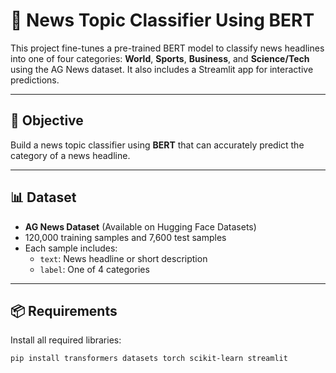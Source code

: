 # 📰 News Topic Classifier Using BERT

This project fine-tunes a pre-trained BERT model to classify news headlines into one of four categories: **World**, **Sports**, **Business**, and **Science/Tech** using the AG News dataset. It also includes a Streamlit app for interactive predictions.

---

## 📌 Objective

Build a news topic classifier using **BERT** that can accurately predict the category of a news headline.

---

## 📊 Dataset

- **AG News Dataset** (Available on Hugging Face Datasets)
- 120,000 training samples and 7,600 test samples
- Each sample includes:
  - `text`: News headline or short description
  - `label`: One of 4 categories

---

## 📦 Requirements

Install all required libraries:

```bash
pip install transformers datasets torch scikit-learn streamlit
